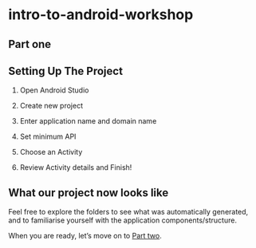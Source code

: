 # intro-to-android-workshop
## Part one

Setting Up The Project
------

1. Open Android Studio


2. Create new project


3. Enter application name and domain name


4. Set minimum API


5. Choose an Activity



6. Review Activity details and Finish!



## What our project now looks like



Feel free to explore the folders to see what was automatically generated, and to familiarise yourself with the application components/structure.


When you are ready, let’s move on to [Part two](intro-to-android-workshop/Part-2/instructions.md).
